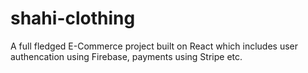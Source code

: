 # shahi-clothing

A full fledged E-Commerce project built on React which includes user authencation using Firebase, payments using Stripe etc.

